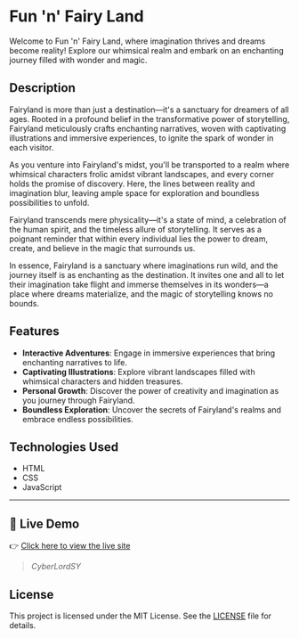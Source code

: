 # Fun 'n' Fairy Land

Welcome to Fun 'n' Fairy Land, where imagination thrives and dreams become reality! Explore our whimsical realm and embark on an enchanting journey filled with wonder and magic.

## Description

Fairyland is more than just a destination—it's a sanctuary for dreamers of all ages. Rooted in a profound belief in the transformative power of storytelling, Fairyland meticulously crafts enchanting narratives, woven with captivating illustrations and immersive experiences, to ignite the spark of wonder in each visitor.

As you venture into Fairyland's midst, you'll be transported to a realm where whimsical characters frolic amidst vibrant landscapes, and every corner holds the promise of discovery. Here, the lines between reality and imagination blur, leaving ample space for exploration and boundless possibilities to unfold.

Fairyland transcends mere physicality—it's a state of mind, a celebration of the human spirit, and the timeless allure of storytelling. It serves as a poignant reminder that within every individual lies the power to dream, create, and believe in the magic that surrounds us.

In essence, Fairyland is a sanctuary where imaginations run wild, and the journey itself is as enchanting as the destination. It invites one and all to let their imagination take flight and immerse themselves in its wonders—a place where dreams materialize, and the magic of storytelling knows no bounds.

## Features

- **Interactive Adventures**: Engage in immersive experiences that bring enchanting narratives to life.
- **Captivating Illustrations**: Explore vibrant landscapes filled with whimsical characters and hidden treasures.
- **Personal Growth**: Discover the power of creativity and imagination as you journey through Fairyland.
- **Boundless Exploration**: Uncover the secrets of Fairyland's realms and embrace endless possibilities.

## Technologies Used

- HTML
- CSS
- JavaScript

---

## 🔗 Live Demo

👉 [Click here to view the live site](https://cyberlordsy.github.io/Fairyland/)

> *CyberLordSY*




## License

This project is licensed under the MIT License. See the [LICENSE](LICENSE) file for details.